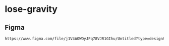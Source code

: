 # lose-gravity

## Figma
```md
https://www.figma.com/file/j1V4AOWDyJFq78VJR1GIhu/Untitled?type=design&mode=design&t=sHLDoYnuSWRkzzqR-1
```

